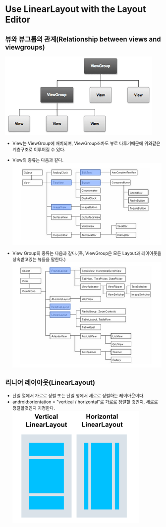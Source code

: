 # Use LinearLayout with the Layout Editor

## 뷰와 뷰그룹의 관계(Relationship between views and viewgroups)

![Alt text](1.UseLinearLayoutwiththeLayoutEditor/Relationshipbetweenviewsandviewgroups.png)

- View는 ViewGroup에 배치되며, ViewGroup조차도 뷰로 다루기때문에 위와같은 계층구조로 이루어질 수 있다.
- View의 종류는 다음과 같다.
![Alt text](1.UseLinearLayoutwiththeLayoutEditor/ViewClassInheritanceDiagram.PNG)

- View Group의 종류는 다음과 같다.(즉, ViewGroup은 모든 Layout과 레이아웃을 상속받고있는 뷰들을 말한다.)
![Alt text](1.UseLinearLayoutwiththeLayoutEditor/ViewGroupClassInheritanceDiagram.PNG)

## 리니어 레이아웃(LinearLayout)

- 단일 열에서 가로로 정렬 또는 단일 행에서 세로로 정렬하는 레이아웃이다.
- android:orientation = "vertical / horizontal"로 가로로 정렬할 것인지, 세로로 정렬할것인지 지정한다.
![Alt text](1.UseLinearLayoutwiththeLayoutEditor/LinearLayout.PNG)
